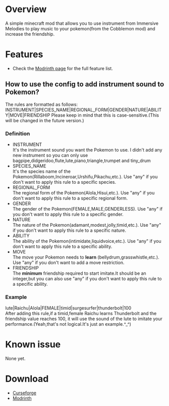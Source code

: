 # Overview 
A simple minecraft mod that allows you to use instrument from Immersive Melodies to play music to your pokemon(from the Cobblemon mod) and increase the friendship.
# Features
* Check the [Modrinth page](https://modrinth.com/mod/gain-friendship-from-melodies) for the full feature list.
## How to use the config to add instrument sound to Pokemon?
The rules are formatted as follows:
INSTRUMENT|SPECIES_NAME|REGIONAL_FORM|GENDER|NATURE|ABILITY|MOVE|FRIENDSHIP
Please keep in mind that this is case-sensitive.(This will be changed in the future version.)
### Definition
* INSTRUMENT  
It's the instrument sound you want the Pokemon to use. I didn't add any new instrument so you can only use bagpipe,didgeridoo,flute,lute,piano,triangle,trumpet and tiny_drum
* SPECIES_NAME  
It's the species name of the Pokemon(Rillaboom,Incineroar,Urshifu,Pikachu,etc.). Use "any" if you don't want to apply this rule to a specific species.
* REGIONAL_FORM  
The regional form of the Pokemon(Alola,Hisui,etc.). Use "any" if you don't want to apply this rule to a specific regional form.
* GENDER  
The gender of the Pokemon(FEMALE,MALE,GENDERLESS). Use "any" if you don't want to apply this rule to a specific gender.
* NATURE  
The nature of the Pokemon(adamant,modest,jolly,timid,etc.). Use "any" if you don't want to apply this rule to a specific nature.
* ABILITY  
The ability of the Pokemon(intimidate,liquidvoice,etc.). Use "any" if you don't want to apply this rule to a specific ability.
* MOVE  
The move your Pokemon needs to **learn** (bellydrum,grasswhistle,etc.). Use "any" if you don't want to add a move restriction.
* FRIENDSHIP  
The **minimum** friendship required to start imitate.It should be an integer,but you can also use "any" if you don't want to apply this rule to a specific ability.
### Example
lute|Raichu|Alola|FEMALE|timid|surgesurfer|thunderbolt|100  
After adding this rule,if a timid,female Raichu learns Thunderbolt and the friendship value reaches 100, it will use the sound of the lute to imitate your performance.(Yeah,that's not logical.It's just an example.^_^)
# Known issue
None yet.
# Download
* [Curseforge]()
* [Modrinth](https://modrinth.com/mod/gain-friendship-from-melodies)